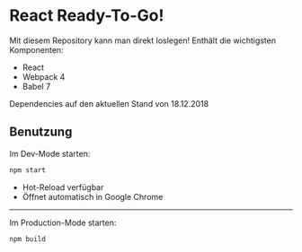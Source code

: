 # React Ready-To-Go!

Mit diesem Repository kann man direkt loslegen! 
Enthält die wichtigsten Komponenten:

+ React
+ Webpack 4
+ Babel 7

Dependencies auf den aktuellen Stand von 18.12.2018

## Benutzung

Im Dev-Mode starten:
```sh
npm start
``` 
   - Hot-Reload verfügbar
   - Öffnet automatisch in Google Chrome
   
---

Im Production-Mode starten:
```sh
npm build
```

  
